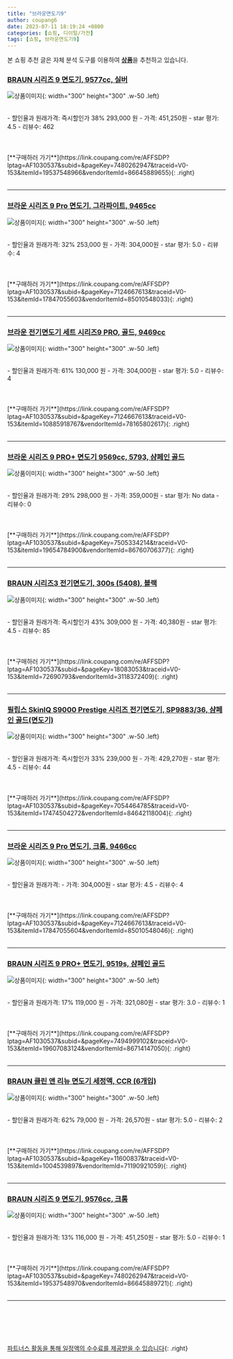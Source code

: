 ```yaml
---
title: "브라운면도기9"
author: coupang6
date: 2023-07-11 18:19:24 +0800
categories: [쇼핑, 디이털/가전]
tags: [쇼핑, 브라운면도기9]
---
```


본 쇼핑 추천 글은 자체 분석 도구를 이용하여 [**상품**](https://link.coupang.com/a/bao1ui)을 추천하고 있습니다.

### [BRAUN 시리즈 9 면도기, 9577cc, 실버](https://link.coupang.com/re/AFFSDP?lptag=AF1030537&subid=&pageKey=7480262947&traceid=V0-153&itemId=19537548966&vendorItemId=86645889655)

![상품이미지](https://thumbnail6.coupangcdn.com/thumbnails/remote/230x230ex/image/retail/images/2023/07/21/10/8/e4c138e6-2f14-4d79-98be-83a8a884963b.png){: width="300" height="300" .w-50 .left}


<br>
- 할인율과 원래가격: 즉시할인가 38%  293,000   원
- 가격: 451,250원
- star 평가: 4.5
- 리뷰수: 462
<br>
<br>
<br>
<br>
[**구매하러 가기**](https://link.coupang.com/re/AFFSDP?lptag=AF1030537&subid=&pageKey=7480262947&traceid=V0-153&itemId=19537548966&vendorItemId=86645889655){: .right}
<br>
<br>

---

### [브라운 시리즈 9 Pro 면도기, 그라파이트, 9465cc](https://link.coupang.com/re/AFFSDP?lptag=AF1030537&subid=&pageKey=7124667613&traceid=V0-153&itemId=17847055603&vendorItemId=85010548033)

![상품이미지](https://thumbnail9.coupangcdn.com/thumbnails/remote/230x230ex/image/rs_quotation_api/3ku5ndft/0e27cfbcb7d04ecc91810499cdfdc4ee.jpg){: width="300" height="300" .w-50 .left}


<br>
- 할인율과 원래가격: 32%  253,000   원
- 가격: 304,000원
- star 평가: 5.0
- 리뷰수: 4
<br>
<br>
<br>
<br>
[**구매하러 가기**](https://link.coupang.com/re/AFFSDP?lptag=AF1030537&subid=&pageKey=7124667613&traceid=V0-153&itemId=17847055603&vendorItemId=85010548033){: .right}
<br>
<br>

---

### [브라운 전기면도기 세트 시리즈9 PRO, 골드, 9469cc](https://link.coupang.com/re/AFFSDP?lptag=AF1030537&subid=&pageKey=7124667613&traceid=V0-153&itemId=10885918767&vendorItemId=78165802617)

![상품이미지](https://thumbnail9.coupangcdn.com/thumbnails/remote/230x230ex/image/retail/images/8997987156170087-734ba4e1-cad0-4fa2-9a75-48cf6af37618.jpg){: width="300" height="300" .w-50 .left}


<br>
- 할인율과 원래가격: 61%  130,000   원
- 가격: 304,000원
- star 평가: 5.0
- 리뷰수: 4
<br>
<br>
<br>
<br>
[**구매하러 가기**](https://link.coupang.com/re/AFFSDP?lptag=AF1030537&subid=&pageKey=7124667613&traceid=V0-153&itemId=10885918767&vendorItemId=78165802617){: .right}
<br>
<br>

---

### [브라운 시리즈 9 PRO+ 면도기 9569cc, 5793, 샴페인 골드](https://link.coupang.com/re/AFFSDP?lptag=AF1030537&subid=&pageKey=7505334214&traceid=V0-153&itemId=19654784900&vendorItemId=86760706377)

![상품이미지](https://thumbnail10.coupangcdn.com/thumbnails/remote/230x230ex/image/retail/images/2023/08/02/10/0/bb4b6fc5-b8ab-4d10-8773-48c163f51589.png){: width="300" height="300" .w-50 .left}


<br>
- 할인율과 원래가격: 29%  298,000   원
- 가격: 359,000원
- star 평가: No data
- 리뷰수: 0
<br>
<br>
<br>
<br>
[**구매하러 가기**](https://link.coupang.com/re/AFFSDP?lptag=AF1030537&subid=&pageKey=7505334214&traceid=V0-153&itemId=19654784900&vendorItemId=86760706377){: .right}
<br>
<br>

---

### [BRAUN 시리즈3 전기면도기, 300s (5408), 블랙](https://link.coupang.com/re/AFFSDP?lptag=AF1030537&subid=&pageKey=18083053&traceid=V0-153&itemId=72690793&vendorItemId=3118372409)

![상품이미지](https://thumbnail9.coupangcdn.com/thumbnails/remote/230x230ex/image/retail/images/8666794972171864-bc6cbca2-df58-4285-bb57-bb59198bc3e3.jpg){: width="300" height="300" .w-50 .left}


<br>
- 할인율과 원래가격: 즉시할인가 43%  309,000   원
- 가격: 40,380원
- star 평가: 4.5
- 리뷰수: 85
<br>
<br>
<br>
<br>
[**구매하러 가기**](https://link.coupang.com/re/AFFSDP?lptag=AF1030537&subid=&pageKey=18083053&traceid=V0-153&itemId=72690793&vendorItemId=3118372409){: .right}
<br>
<br>

---

### [필립스 SkinIQ S9000 Prestige 시리즈 전기면도기, SP9883/36, 샴페인 골드(면도기)](https://link.coupang.com/re/AFFSDP?lptag=AF1030537&subid=&pageKey=7054464785&traceid=V0-153&itemId=17474504272&vendorItemId=84642118004)

![상품이미지](https://thumbnail10.coupangcdn.com/thumbnails/remote/230x230ex/image/retail/images/2366883932326346-d481121b-7e4b-4891-b5d9-c0ff68c94f27.jpg){: width="300" height="300" .w-50 .left}


<br>
- 할인율과 원래가격: 즉시할인가 33%  239,000   원
- 가격: 429,270원
- star 평가: 4.5
- 리뷰수: 44
<br>
<br>
<br>
<br>
[**구매하러 가기**](https://link.coupang.com/re/AFFSDP?lptag=AF1030537&subid=&pageKey=7054464785&traceid=V0-153&itemId=17474504272&vendorItemId=84642118004){: .right}
<br>
<br>

---

### [브라운 시리즈 9 Pro 면도기, 크롬, 9466cc](https://link.coupang.com/re/AFFSDP?lptag=AF1030537&subid=&pageKey=7124667613&traceid=V0-153&itemId=17847055604&vendorItemId=85010548046)

![상품이미지](https://thumbnail10.coupangcdn.com/thumbnails/remote/230x230ex/image/rs_quotation_api/k2cwbkig/f694bd8b7ec0454f8eefec05d5ae1aa3.jpg){: width="300" height="300" .w-50 .left}


<br>
- 할인율과 원래가격: 
- 가격: 304,000원
- star 평가: 4.5
- 리뷰수: 4
<br>
<br>
<br>
<br>
[**구매하러 가기**](https://link.coupang.com/re/AFFSDP?lptag=AF1030537&subid=&pageKey=7124667613&traceid=V0-153&itemId=17847055604&vendorItemId=85010548046){: .right}
<br>
<br>

---

### [BRAUN 시리즈 9 PRO+ 면도기, 9519s, 샴페인 골드](https://link.coupang.com/re/AFFSDP?lptag=AF1030537&subid=&pageKey=7494999102&traceid=V0-153&itemId=19607083124&vendorItemId=86714147050)

![상품이미지](https://thumbnail8.coupangcdn.com/thumbnails/remote/230x230ex/image/retail/images/2023/07/28/11/9/051cd55d-e127-4e30-9d76-34e675843d86.png){: width="300" height="300" .w-50 .left}


<br>
- 할인율과 원래가격: 17%  119,000   원
- 가격: 321,080원
- star 평가: 3.0
- 리뷰수: 1
<br>
<br>
<br>
<br>
[**구매하러 가기**](https://link.coupang.com/re/AFFSDP?lptag=AF1030537&subid=&pageKey=7494999102&traceid=V0-153&itemId=19607083124&vendorItemId=86714147050){: .right}
<br>
<br>

---

### [BRAUN 클린 앤 리뉴 면도기 세정액, CCR (6개입)](https://link.coupang.com/re/AFFSDP?lptag=AF1030537&subid=&pageKey=11600837&traceid=V0-153&itemId=1004539897&vendorItemId=71190921059)

![상품이미지](https://thumbnail6.coupangcdn.com/thumbnails/remote/230x230ex/image/retail/images/2020/07/06/10/7/ce901d1b-9889-49b4-96ee-3bce8a75bcbe.jpg){: width="300" height="300" .w-50 .left}


<br>
- 할인율과 원래가격: 62%  79,000   원
- 가격: 26,570원
- star 평가: 5.0
- 리뷰수: 2
<br>
<br>
<br>
<br>
[**구매하러 가기**](https://link.coupang.com/re/AFFSDP?lptag=AF1030537&subid=&pageKey=11600837&traceid=V0-153&itemId=1004539897&vendorItemId=71190921059){: .right}
<br>
<br>

---

### [BRAUN 시리즈 9 면도기, 9576cc, 크롬](https://link.coupang.com/re/AFFSDP?lptag=AF1030537&subid=&pageKey=7480262947&traceid=V0-153&itemId=19537548970&vendorItemId=86645889721)

![상품이미지](https://thumbnail6.coupangcdn.com/thumbnails/remote/230x230ex/image/retail/images/2023/07/21/10/7/4402e94a-fdac-4ad0-b09a-32c0a135b40f.png){: width="300" height="300" .w-50 .left}


<br>
- 할인율과 원래가격: 13%  116,000   원
- 가격: 451,250원
- star 평가: 5.0
- 리뷰수: 1
<br>
<br>
<br>
<br>
[**구매하러 가기**](https://link.coupang.com/re/AFFSDP?lptag=AF1030537&subid=&pageKey=7480262947&traceid=V0-153&itemId=19537548970&vendorItemId=86645889721){: .right}
<br>
<br>

---
<br><br><br><br><br> [파트너스 활동을 통해 일정액의 수수료를 제공받을 수 있습니다](https://link.coupang.com/a/bao1ui){: .right}